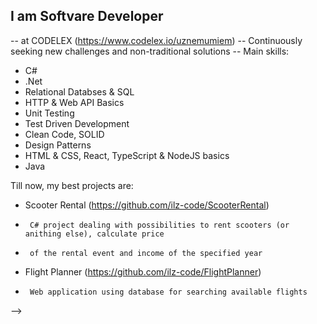 ## I am Softvare Developer
-- at CODELEX (https://www.codelex.io/uznemumiem) 
-- Continuously seeking new challenges and non-traditional solutions 
-- Main skills:
- C#
- .Net
- Relational Databses & SQL
- HTTP & Web API Basics
- Unit Testing
- Test Driven Development
- Clean Code, SOLID
- Design Patterns
- HTML & CSS, React, TypeScript & NodeJS basics
- Java

Till now, my best projects are:
- Scooter Rental (https://github.com/ilz-code/ScooterRental)
-      C# project dealing with possibilities to rent scooters (or anithing else), calculate price 
-      of the rental event and income of the specified year
- Flight Planner (https://github.com/ilz-code/FlightPlanner)
-      Web application using database for searching available flights
-->
